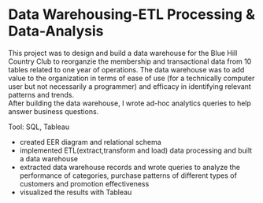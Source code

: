 # Data Warehousing-ETL Processing & Data-Analysis
This project was to design and build a data warehouse for the Blue Hill Country Club to reorganzie the membership and transactional data from 10 tables related to one year of operations. The data warehouse was to add value to the organization in terms of ease of use (for a technically computer user but not necessarily a programmer) and efficacy in identifying relevant patterns and trends.<br>
After building the data warehouse, I wrote ad-hoc analytics queries to help answer business questions.<br>

Tool: SQL, Tableau

* created EER diagram and relational schema  <br>
* implemented ETL(extract,transform and load) data processing and built a data warehouse <br>
* extracted data warehouse records and wrote queries to analyze the performance of categories, purchase patterns of different types of customers and promotion effectiveness  <br>
* visualized the results with Tableau  <br>

